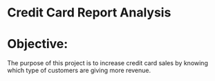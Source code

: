 # Credit Card Report Analysis

# Objective:
The purpose of this project is to increase credit card sales by knowing which type of customers are giving more revenue. 
